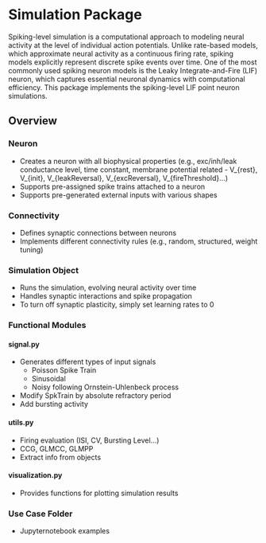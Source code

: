 # Simulation Package
Spiking-level simulation is a computational approach to modeling neural activity at the level of individual action potentials. Unlike rate-based models, which approximate neural activity as a continuous firing rate, spiking models explicitly represent discrete spike events over time.
One of the most commonly used spiking neuron models is the Leaky Integrate-and-Fire (LIF) neuron, which captures essential neuronal dynamics with computational efficiency. This package implements the spiking-level LIF point neuron simulations.


## Overview
### Neuron
- Creates a neuron with all biophysical properties (e.g., exc/inh/leak conductance level, time constant, membrane potential related - V_{rest}, V_{init}, V_{leakReversal}, V_{excReversal}, V_{fireThreshold}...)
- Supports pre-assigned spike trains attached to a neuron
- Supports pre-generated external inputs with various shapes

### Connectivity
- Defines synaptic connections between neurons
- Implements different connectivity rules (e.g., random, structured, weight tuning)

### Simulation Object
- Runs the simulation, evolving neural activity over time
- Handles synaptic interactions and spike propagation
- To turn off synaptic plasticity, simply set learning rates to 0 

### Functional Modules

#### signal.py
- Generates different types of input signals 
    - Poisson Spike Train
    - Sinusoidal
    - Noisy following Ornstein-Uhlenbeck process
- Modify SpkTrain by absolute refractory period
- Add bursting activity

#### utils.py
- Firing evaluation (ISI, CV, Bursting Level...)
- CCG, GLMCC, GLMPP 
- Extract info from objects

#### visualization.py
- Provides functions for plotting simulation results

### Use Case Folder
- Jupyternotebook examples


